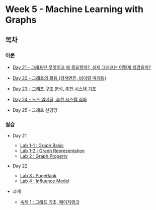 # Week 5 - Machine Learning with Graphs

## 목차

### 이론

* [Day 21 - 그래프란 무엇이고 왜 중요할까?, 실제 그래프는 어떻게 생겼을까?](./Day21.md)

* [Day 22 - 그래프의 활용 (검색엔진, 바이럴 마케팅)](./Day22.md)

* [Day 23 - 그래프 구조 분석, 추천 시스템 기초](./Day23.md)

* [Day 24 - 노드 임베딩, 추천 시스템 심화](./Day24.md)

* Day 25 - 그래프 신경망

### 실습

* Day 21
  * [Lab 1-1 : Graph Basic](./실습/실습1_1/실습1_1.md)
  * [Lab 1-2 : Graph Representation](./실습/실습1_2.md)
  * [Lab 2 : Graph Property](실습/실습2/실습2_solution.md)
* Day 22
  * [Lab 3 : PageRank](./실습/실습3_solution.md)
  * [Lab 4 : Influence Model](./실습/실습4_solution/실습4_solution.md)

* 과제
  * [숙제 1 : 그래프 기초, 페이지랭크](./실습/hw1.md)